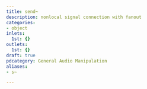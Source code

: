 ```yaml
---
title: send~
description: nonlocal signal connection with fanout
categories:
- object
inlets:
  1st: {}
outlets:
  1st: {}
draft: true
pdcategory: General Audio Manipulation
aliases:
- s~

---
```

